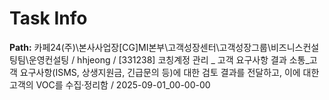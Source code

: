 # Task Info

**Path:** 카페24(주)\본사사업장\[CG]MI본부\고객성장센터\고객성장그룹\비즈니스컨설팅팀\운영컨설팅 / hhjeong / [331238] 코칭계정 관리 _ 고객 요구사항 결과 소통_고객 요구사항(ISMS, 상생지원금, 긴급문의 등)에 대한 검토 결과를 전달하고, 이에 대한 고객의 VOC를 수집·정리함 / 2025-09-01_00-00-00

